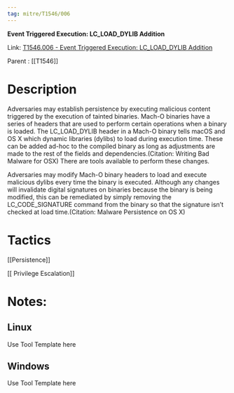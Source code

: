```yaml
---
tag: mitre/T1546/006
---
```


**Event Triggered Execution: LC_LOAD_DYLIB Addition**

Link: [T1546.006 - Event Triggered Execution: LC_LOAD_DYLIB Addition](https://attack.mitre.org/techniques/T1546/006)

Parent : [[T1546]]


# Description

Adversaries may establish persistence by executing malicious content triggered by the execution of tainted binaries. Mach-O binaries have a series of headers that are used to perform certain operations when a binary is loaded. The LC_LOAD_DYLIB header in a Mach-O binary tells macOS and OS X which dynamic libraries (dylibs) to load during execution time. These can be added ad-hoc to the compiled binary as long as adjustments are made to the rest of the fields and dependencies.(Citation: Writing Bad Malware for OSX) There are tools available to perform these changes.

Adversaries may modify Mach-O binary headers to load and execute malicious dylibs every time the binary is executed. Although any changes will invalidate digital signatures on binaries because the binary is being modified, this can be remediated by simply removing the LC_CODE_SIGNATURE command from the binary so that the signature isn’t checked at load time.(Citation: Malware Persistence on OS X)

# Tactics


[[Persistence]]

[[ Privilege Escalation]]


# Notes:

## Linux

Use Tool Template here

## Windows

Use Tool Template here